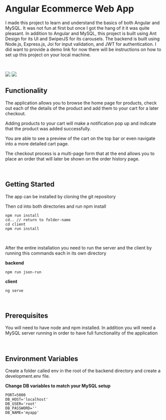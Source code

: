 
# Angular Ecommerce Web App

I made this project to learn and understand the basics of both Angular and MySQL. It was not fun at first but once I got the hang of it it was quite pleasant. In addition to Angular and MySQL, this project is built using Ant Design for its UI and SwiperJS for its carousels. The backend is built using Node.js, Express.js, Joi for input validation, and JWT for authentication. I did want to provide a demo link for now there will be instructions on how to set up this project on your local machine.

<br/>

![](1.gif)
![](2.gif)

## Functionality

The application allows you to browse the home page for products, check out each of the details of the product and add them to your cart for a later checkout.

Adding products to your cart will make a notification pop up and indicate that the product was added successfully.

You are able to see a preview of the cart on the top bar or even navigate into a more detailed cart page.

The checkout process is a multi-page form that at the end allows you to place an order that will later be shown on the order history page.

<br/>

## Getting Started

The app can be installed by cloning the git repository


Then cd into both directories and run npm install

```
npm run install
cd.. // return to folder-name
cd client
npm run install
```

<br/>

After the entire installation you need to run the server and the client by running this commands each in its own directory

**backend**

```
npm run json-run
```

**client**

```
ng serve
```

<br/>

## Prerequisites

You will need to have node and npm installed. In addition you will need a MySQL server running in order to have full functionality of the application

<br/>

## Environment Variables

Create a folder called env in the root of the backend directory and create a development.env file.

**Change DB variables to match your MySQL setup**

```
PORT=5000
DB_HOST='localhost'
DB_USER='root'
DB_PASSWORD=''
DB_NAME='myapp'
```
